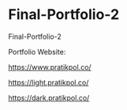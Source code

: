 # Final-Portfolio-2
 Final-Portfolio-2

  Portfolio Website:
  
  https://www.pratikpol.co/

  https://light.pratikpol.co/

  https://dark.pratikpol.co/

